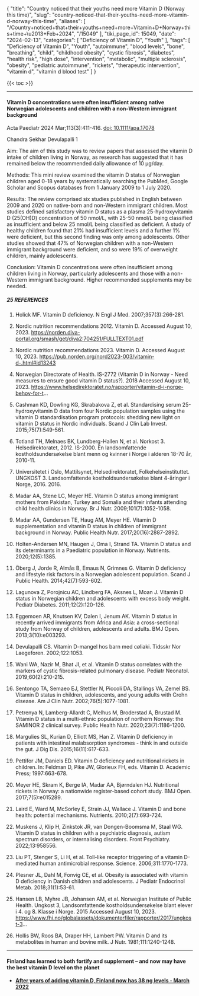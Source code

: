 {
    "title": "Country noticed that their youths need more Vitamin D (Norway this time)",
    "slug": "country-noticed-that-their-youths-need-more-vitamin-d-norway-this-time",
    "aliases": [
        "/Country+noticed+that+their+youths+need+more+Vitamin+D+Norway+this+time+\u2013+Feb+2024",
        "/15049"
    ],
    "tiki_page_id": 15049,
    "date": "2024-02-13",
    "categories": [
        "Deficiency of Vitamin D",
        "Youth"
    ],
    "tags": [
        "Deficiency of Vitamin D",
        "Youth",
        "autoimmune",
        "blood levels",
        "bone",
        "breathing",
        "child",
        "childhood obesity",
        "cystic fibrosis",
        "diabetes",
        "health risk",
        "high dose",
        "intervention",
        "metabolic",
        "multiple sclerosis",
        "obesity",
        "pediatric autoimmune",
        "rickets",
        "therapeutic intervention",
        "vitamin d",
        "vitamin d blood test"
    ]
}


{{< toc >}}

---

#### Vitamin D concentrations were often insufficient among native Norwegian adolescents and children with a non-Western immigrant background

Acta Paediatr 2024 Mar;113(3):411-416. [doi: 10.1111/apa.17078](https://doi.org/10.1111/apa.17078)

Chandra Sekhar Devulapalli 1

Aim: The aim of this study was to review papers that assessed the vitamin D intake of children living in Norway, as research has suggested that it has remained below the recommended daily allowance of 10 μg/day.

Methods: This mini review examined the vitamin D status of Norwegian children aged 0-18 years by systematically searching the PubMed, Google Scholar and Scopus databases from 1 January 2009 to 1 July 2020.

Results: The review comprised six studies published in English between 2009 and 2020 on native-born and non-Western immigrant children. Most studies defined satisfactory vitamin D status as a plasma 25-hydroxyvitamin D (25(OH)D) concentration of 50 nmol/L, with 25-50 nmol/L being classified as insufficient and below 25 nmol/L being classified as deficient. A study of healthy children found that 21% had insufficient levels and a further 1% were deficient, but this second finding was only among adolescents. Other studies showed that 47% of Norwegian children with a non-Western immigrant background were deficient, and so were 19% of overweight children, mainly adolescents.

Conclusion: Vitamin D concentrations were often insufficient among children living in Norway, particularly adolescents and those with a non-Western immigrant background. Higher recommended supplements may be needed.

##### 25 REFERENCES

1. Holick MF. Vitamin D deficiency. N Engl J Med. 2007;357(3):266-281.

1. Nordic nutrition recommendations 2012. Vitamin D. Accessed August 10, 2023. https://norden.diva-portal.org/smash/get/diva2:704251/FULLTEXT01.pdf

1. Nordic nutrition recommendations 2023. Vitamin D. Accessed August 10, 2023. https://pub.norden.org/nord2023-003/vitamin-d-.html#id13243

1. Norwegian Directorate of Health. IS-2772 (Vitamin D in Norway - Need measures to ensure good vitamin D status?). 2018 Accessed August 10, 2023. https://www.helsedirektoratet.no/rapporter/vitamin-d-i-norge-behov-for-t...

1. Cashman KD, Dowling KG, Skrabakova Z, et al. Standardising serum 25-hydroxyvitamin D data from four Nordic population samples using the vitamin D standardisation program protocols: shedding new light on vitamin D status in Nordic individuals. Scand J Clin Lab Invest. 2015;75(7):549-561.

1. Totland TH, Melnaes BK, Lundberg-Hallen N, et al. Norkost 3. Helsedirektoratet, 2012. IS-2000. En landsomfattende kostholdsundersøkelse blant menn og kvinner i Norge i alderen 18-70 år, 2010-11.

1. Universitetet i Oslo, Mattilsynet, Helsedirektoratet, Folkehelseinstituttet. UNGKOST 3. Landsomfattende kostholdsundersøkelse blant 4-åringer i Norge, 2016. 2016.

1. Madar AA, Stene LC, Meyer HE. Vitamin D status among immigrant mothers from Pakistan, Turkey and Somalia and their infants attending child health clinics in Norway. Br J Nutr. 2009;101(7):1052-1058.

1. Madar AA, Gundersen TE, Haug AM, Meyer HE. Vitamin D supplementation and vitamin D status in children of immigrant background in Norway. Public Health Nutr. 2017;20(16):2887-2892.

1. Holten-Andersen MN, Haugen J, Oma I, Strand TA. Vitamin D status and its determinants in a Paediatric population in Norway. Nutrients. 2020;12(5):1385.

1. Öberg J, Jorde R, Almås B, Emaus N, Grimnes G. Vitamin D deficiency and lifestyle risk factors in a Norwegian adolescent population. Scand J Public Health. 2014;42(7):593-602.

1. Lagunova Z, Porojnicu AC, Lindberg FA, Aksnes L, Moan J. Vitamin D status in Norwegian children and adolescents with excess body weight. Pediatr Diabetes. 2011;12(2):120-126.

1. Eggemoen AR, Knutsen KV, Dalen I, Jenum AK. Vitamin D status in recently arrived immigrants from Africa and Asia: a cross-sectional study from Norway of children, adolescents and adults. BMJ Open. 2013;3(10):e003293.

1. Devulapalli CS. Vitamin D-mangel hos barn med cøliaki. Tidsskr Nor Laegeforen. 2002;122:1053.

1. Wani WA, Nazir M, Bhat JI, et al. Vitamin D status correlates with the markers of cystic fibrosis-related pulmonary disease. Pediatr Neonatol. 2019;60(2):210-215.

1. Sentongo TA, Semaeo EJ, Stettler N, Piccoli DA, Stallings VA, Zemel BS. Vitamin D status in children, adolescents, and young adults with Crohn disease. Am J Clin Nutr. 2002;76(5):1077-1081.

1. Petrenya N, Lamberg-Allardt C, Melhus M, Broderstad A, Brustad M. Vitamin D status in a multi-ethnic population of northern Norway: the SAMINOR 2 clinical survey. Public Health Nutr. 2020;23(7):1186-1200.

1. Margulies SL, Kurian D, Elliott MS, Han Z. Vitamin D deficiency in patients with intestinal malabsorption syndromes - think in and outside the gut. J Dig Dis. 2015;16(11):617-633.

1. Pettifor JM, Daniels ED. Vitamin D deficiency and nutritional rickets in children. In: Feldman D, Pike JW, Glorieux FH, eds. Vitamin D. Academic Press; 1997:663-678.

1. Meyer HE, Skram K, Berge IA, Madar AA, Bjørndalen HJ. Nutritional rickets in Norway: a nationwide register-based cohort study. BMJ Open. 2017;7(5):e015289.

1. Laird E, Ward M, McSorley E, Strain JJ, Wallace J. Vitamin D and bone health: potential mechanisms. Nutrients. 2010;2(7):693-724.

1. Muskens J, Klip H, Zinkstok JR, van Dongen-Boomsma M, Staal WG. Vitamin D status in children with a psychiatric diagnosis, autism spectrum disorders, or internalising disorders. Front Psychiatry. 2022;13:958556.

1. Liu PT, Stenger S, Li H, et al. Toll-like receptor triggering of a vitamin D-mediated human antimicrobial response. Science. 2006;311:1770-1773.

1. Plesner JL, Dahl M, Fonvig CE, et al. Obesity is associated with vitamin D deficiency in Danish children and adolescents. J Pediatr Endocrinol Metab. 2018;31(1):53-61.

1. Hansen LB, Myhre JB, Johansen AM, et al. Norwegian Institute of Public Health. Ungkost 3, Landsomfattende kostholdsundersøkelse blant elever i 4. og 8. Klasse i Norge. 2015 Accessed August 10, 2023. https://www.fhi.no/globalassets/dokumenterfiler/rapporter/2017/ungkost-3...

1. Hollis BW, Roos BA, Draper HH, Lambert PW. Vitamin D and its metabolites in human and bovine milk. J Nutr. 1981;111:1240-1248.

---

#### Finland has learned to both fortify and supplement – and now may have the best vitamin D level on the planet

*  **[After years of adding vitamin D, Finland now has 38 ng levels - March 2022](/posts/after-years-of-adding-vitamin-d-finland-now-has-38-ng-levels)**